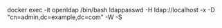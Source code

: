 docker exec -it openldap /bin/bash
ldappasswd -H ldap://localhost -x -D "cn=admin,dc=example,dc=com" -W -S

